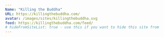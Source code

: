 ```yaml
---
Name: "Killing the Buddha"
URL: https://killingthebuddha.com/
avatar: /images/sites/killingthebuddha.svg
feed: https://killingthebuddha.com/feed/
# hideFromSiteList: true - use this if you want to hide this site from the list of sites on this page: https://eleventy-m10y.lkmt.us/sites/
---
```

